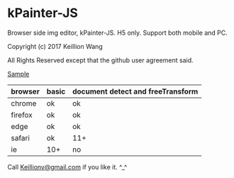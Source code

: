 # kPainter-JS

Browser side img editor, kPainter-JS. H5 only. Support both mobile and PC.

Copyright (c) 2017 Keillion Wang

All Rights Reserved except that the github user agreement said.

[Sample](https://www.keillion.site/mobileCam/)

| browser | basic | document detect and freeTransform |
|-|-|-|
|chrome|ok|ok|
|firefox|ok|ok|
|edge|ok|ok|
|safari|ok|11+|
|ie|10+|no|

Call Keillionv@gmail.com if you like it. ^_^
